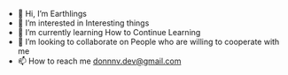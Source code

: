 - 👋 Hi, I’m Earthlings
- 👀 I’m interested in Interesting things
- 🌱 I’m currently learning How to Continue Learning
- 💞️ I’m looking to collaborate on People who are willing to cooperate with me
- 📫 How to reach me donnnv.dev@gmail.com

<!---
ttb25/ttb25 is a ✨ special ✨ repository because its `README.md` (this file) appears on your GitHub profile.
You can click the Preview link to take a look at your changes.
--->
